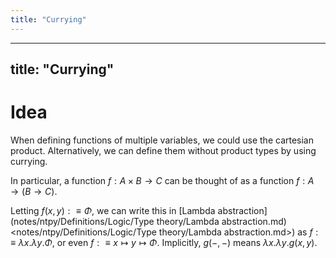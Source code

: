 ```yaml
---
title: "Currying"
---
```


---
title: "Currying"
---

# Idea
When defining functions of multiple variables, we could use the cartesian product. Alternatively, we can define them without product types by using currying.

In particular, a function $f:A\times B\to C$ can be thought of as a function $f:A\to (B\to C)$.

Letting $f(x,y):\equiv \Phi$, we can write this in [Lambda abstraction](notes/ntpy/Definitions/Logic/Type theory/Lambda abstraction.md)<notes/ntpy/Definitions/Logic/Type theory/Lambda abstraction.md>) as $f:\equiv\lambda x.\lambda y.\Phi$, or even $f:\equiv x\mapsto y\mapsto \Phi$. Implicitly, $g(-,-)$ means $\lambda x.\lambda y.g(x,y)$.
